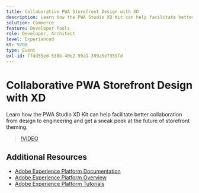 ```yaml
---
title: Collaborative PWA Storefront Design with XD
description: Learn how the PWA Studio XD Kit can help facilitate better collaboration from design to engineering and get a sneak peek at the future of storefront theming.
solution: Commerce
feature: Developer Tools
role: Developer, Architect
level: Experienced
kt: 9200
type: Event
exl-id: ffdd55ed-538b-40e2-99a1-399a5e7359fd
---
```

# Collaborative PWA Storefront Design with XD

Learn how the PWA Studio XD Kit can help facilitate better collaboration from design to engineering and get a sneak peek at the future of storefront theming.

>[!VIDEO](https://video.tv.adobe.com/v/337725/?quality=12&learn=on&hidetitle=true)

## Additional Resources

- [Adobe Experience Platform Documentation](https://experienceleague.adobe.com/docs/experience-platform.html)
- [Adobe Experience Platform Overview](https://experienceleague.adobe.com/docs/experience-platform/landing/home.html)
- [Adobe Experience Platform Tutorials](https://experienceleague.adobe.com/docs/platform-learn/tutorials/overview.html?lang=en)
